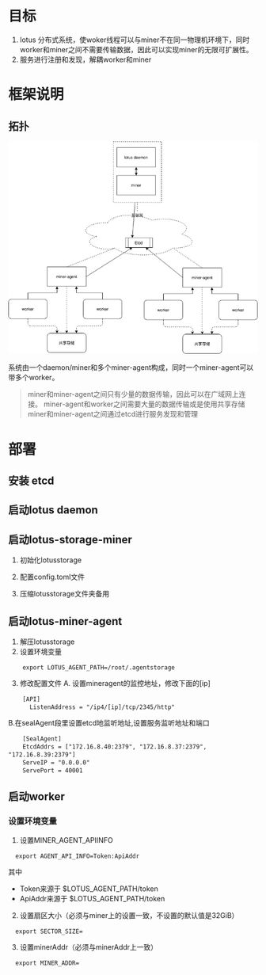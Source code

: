 # 目标
1. lotus 分布式系统，使woker线程可以与miner不在同一物理机环境下，同时worker和miner之间不需要传输数据，因此可以实现miner的无限可扩展性。
2. 服务进行注册和发现，解耦worker和miner

# 框架说明

## 拓扑
![s](./architecure.jpg)

系统由一个daemon/miner和多个miner-agent构成，同时一个miner-agent可以带多个worker。 
> miner和miner-agent之间只有少量的数据传输，因此可以在广域网上连接。
> miner-agent和worker之间需要大量的数据传输或是使用共享存储
> miner和miner-agent之间通过etcd进行服务发现和管理

# 部署
## 安装 etcd

## 启动lotus daemon

## 启动lotus-storage-miner
1. 初始化lotusstorage
2. 配置config.toml文件

3. 压缩lotusstorage文件夹备用

## 启动lotus-miner-agent
1. 解压lotusstorage
2. 设置环境变量 
```shell
    export LOTUS_AGENT_PATH=/root/.agentstorage
```
3. 修改配置文件
  A. 设置mineragent的监控地址，修改下面的[ip]
```shell
    [API]
      ListenAddress = "/ip4/[ip]/tcp/2345/http"
```
  B.在sealAgent段里设置etcd地监听地址,设置服务监听地址和端口
```shell
    [SealAgent]
    EtcdAddrs = ["172.16.8.40:2379", "172.16.8.37:2379", "172.16.8.39:2379"]
    ServeIP = "0.0.0.0"
    ServePort = 40001
 ```   


## 启动worker
### 设置环境变量 
1. 设置MINER_AGENT_APIINFO
```shell
  export AGENT_API_INFO=Token:ApiAddr
```
其中 
* Token来源于 $LOTUS_AGENT_PATH/token
* ApiAddr来源于 $LOTUS_AGENT_PATH/token

2. 设置扇区大小（必须与miner上的设置一致，不设置的默认值是32GiB）
```shell
  export SECTOR_SIZE=
```
3. 设置minerAddr（必须与minerAddr上一致）
```shell
  export MINER_ADDR=
```
